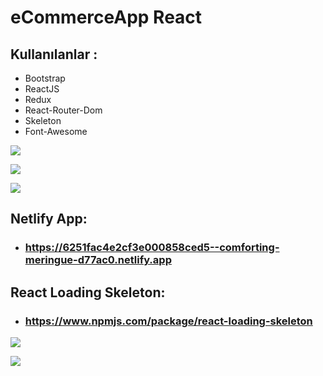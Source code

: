 # eCommerceApp React

## Kullanılanlar :

* Bootstrap
* ReactJS
* Redux
* React-Router-Dom
* Skeleton
* Font-Awesome



![](https://i.hizliresim.com/bdp1med.PNG)

![](https://i.hizliresim.com/7fzg62y.PNG)

![](https://i.hizliresim.com/ln0o87j.PNG)

## Netlify App:

* ###  https://6251fac4e2cf3e000858ced5--comforting-meringue-d77ac0.netlify.app

## React Loading Skeleton:

* ### https://www.npmjs.com/package/react-loading-skeleton

  

![](https://i.hizliresim.com/ewu5r02.PNG)

![](https://i.hizliresim.com/pw2dcbi.PNG)
